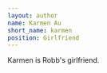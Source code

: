 ```yaml
---
layout: author
name: Karmen Au
short_name: karmen
position: Girlfriend
---
```

Karmen is Robb's girlfriend.
